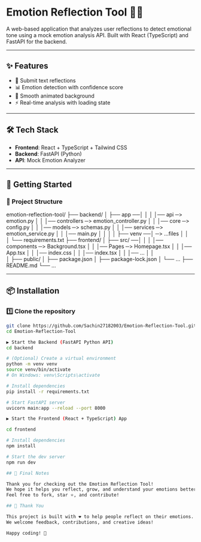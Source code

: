 # Emotion Reflection Tool 🧠💬

A web-based application that analyzes user reflections to detect emotional tone using a mock emotion analysis API. Built with React (TypeScript) and FastAPI for the backend.

---

## ✨ Features

- 📝 Submit text reflections
- 📊 Emotion detection with confidence score
- 🎨 Smooth animated background
- ⚡ Real-time analysis with loading state

---

## 🛠️ Tech Stack

- **Frontend**: React + TypeScript + Tailwind CSS
- **Backend**: FastAPI (Python)
- **API**: Mock Emotion Analyzer

---

## 🚀 Getting Started

### 📁 Project Structure

emotion-reflection-tool/
├── backend/
│ ├── app ──│
│ │         │── api ─> emotion.py
│ │         │── controllers ─> emotion_controller.py
│ │         │── core ─> config.py
│ │         │── models ─> schemas.py
│ │         │── services ─> emotion_service.py
│ │         │── main.py
│ │         │
│ ├── venv ──│ ─> ...files
│ │          
│ └── requirements.txt
├── frontend/
│ ├── src/ ──│
│ │          │── components ─> Background.tsx
│ │          │── Pages ─> Homepage.tsx
│ │          │── App.tsx
│ │          │── index.css
│ │          │── index.tsx
│ │          │── ...
│ │   
│ ├── public/
│ ├── package.json
│ ├── package-lock.json
│ └── ...
├── README.md
└── ...


---

## 📦 Installation

### 1️⃣ Clone the repository

```bash
git clone https://github.com/Sachin27182003/Emotion-Reflection-Tool.git
cd Emotion-Reflection-Tool

▶️ Start the Backend (FastAPI Python API)
cd backend

# (Optional) Create a virtual environment
python -m venv venv
source venv/bin/activate  
# On Windows: venv\Scripts\activate

# Install dependencies
pip install -r requirements.txt

# Start FastAPI server
uvicorn main:app --reload --port 8000

▶️ Start the Frontend (React + TypeScript) App

cd frontend

# Install dependencies
npm install

# Start the dev server
npm run dev

## 📌 Final Notes

Thank you for checking out the Emotion Reflection Tool!  
We hope it helps you reflect, grow, and understand your emotions better.  
Feel free to fork, star ⭐, and contribute!

## 🙏 Thank You

This project is built with ❤️ to help people reflect on their emotions.  
We welcome feedback, contributions, and creative ideas!

Happy coding! 🚀


